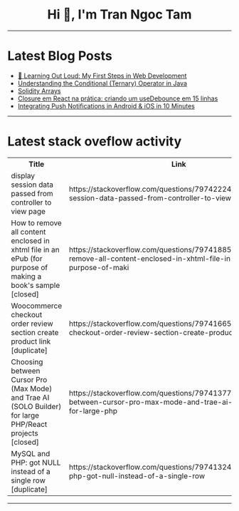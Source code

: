 <h1 align="center">Hi 👋, I'm Tran Ngoc Tam</h1>

---

# Latest Blog Posts 
<!-- BLOG-POST-LIST:START -->
- [🌼 Learning Out Loud: My First Steps in Web Development](https://dev.to/akshathashivakumar/learning-out-loud-my-first-steps-in-web-development-4okn)
- [Understanding the Conditional &lpar;Ternary&rpar; Operator in Java](https://dev.to/cal_afun_2475adb4b562023b/understanding-the-conditional-ternary-operator-in-java-4l4f)
- [Solidity Arrays](https://dev.to/loading_blocks/solidity-arrays-4in)
- [Closure em React na prática: criando um useDebounce em 15 linhas](https://dev.to/rogeriorioli/closure-em-react-na-pratica-criando-um-usedebounce-em-15-linhas-2bjo)
- [Integrating Push Notifications in Android &amp; iOS in 10 Minutes](https://dev.to/literally/integrating-push-notifications-in-android-ios-in-10-minutes-5ei)
<!-- BLOG-POST-LIST:END -->

---

# Latest stack oveflow activity
<table>
  <tr><th>Title</th><th>Link</th></tr>
  <!-- STACKOVERFLOW:START --><tr><td>display session data passed from controller to view page</td><td>https://stackoverflow.com/questions/79742224/display-session-data-passed-from-controller-to-view-page</td></tr><tr><td>How to remove all content enclosed in xhtml file in an ePub &lpar;for purpose of making a book&#39;s sample [closed]</td><td>https://stackoverflow.com/questions/79741885/how-to-remove-all-content-enclosed-in-xhtml-file-in-an-epub-for-purpose-of-maki</td></tr><tr><td>Woocommerce checkout order review section create product link [duplicate]</td><td>https://stackoverflow.com/questions/79741665/woocommerce-checkout-order-review-section-create-product-link</td></tr><tr><td>Choosing between Cursor Pro &lpar;Max Mode&rpar; and Trae AI &lpar;SOLO Builder&rpar; for large PHP/React projects [closed]</td><td>https://stackoverflow.com/questions/79741377/choosing-between-cursor-pro-max-mode-and-trae-ai-solo-builder-for-large-php</td></tr><tr><td>MySQL and PHP: got NULL instead of a single row [duplicate]</td><td>https://stackoverflow.com/questions/79741324/mysql-and-php-got-null-instead-of-a-single-row</td></tr><!-- STACKOVERFLOW:END -->
</table>

---


